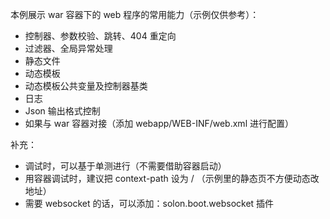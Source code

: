 本例展示 war 容器下的 web 程序的常用能力（示例仅供参考）：

* 控制器、参数校验、跳转、404 重定向
* 过滤器、全局异常处理
* 静态文件
* 动态模板
* 动态模板公共变量及控制器基类
* 日志
* Json 输出格式控制
* 如果与 war 容器对接（添加 webapp/WEB-INF/web.xml 进行配置）


补充：

* 调试时，可以基于单测进行（不需要借助容器启动）
* 用容器调试时，建议把 context-path 设为 / （示例里的静态页不方便动态改地址）
* 需要 websocket 的话，可以添加：solon.boot.websocket 插件

